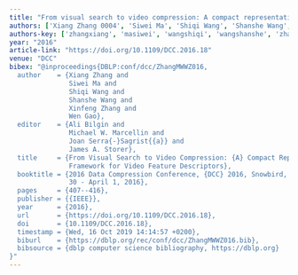 ```yaml
---
title: "From visual search to video compression: A compact representation framework for video feature descriptors"
authors: ['Xiang Zhang 0004', 'Siwei Ma', 'Shiqi Wang', 'Shanshe Wang', 'Xinfeng Zhang', 'Wen Gao 0001']
authors-key: ['zhangxiang', 'masiwei', 'wangshiqi', 'wangshanshe', 'zhangxinfeng', 'gaowen']
year: "2016"
article-link: "https://doi.org/10.1109/DCC.2016.18"
venue: "DCC"
bibex: "@inproceedings{DBLP:conf/dcc/ZhangMWWZ016,
  author    = {Xiang Zhang and
               Siwei Ma and
               Shiqi Wang and
               Shanshe Wang and
               Xinfeng Zhang and
               Wen Gao},
  editor    = {Ali Bilgin and
               Michael W. Marcellin and
               Joan Serra{-}Sagrist{{a}} and
               James A. Storer},
  title     = {From Visual Search to Video Compression: {A} Compact Representation
               Framework for Video Feature Descriptors},
  booktitle = {2016 Data Compression Conference, {DCC} 2016, Snowbird, UT, USA, March
               30 - April 1, 2016},
  pages     = {407--416},
  publisher = {{IEEE}},
  year      = {2016},
  url       = {https://doi.org/10.1109/DCC.2016.18},
  doi       = {10.1109/DCC.2016.18},
  timestamp = {Wed, 16 Oct 2019 14:14:57 +0200},
  biburl    = {https://dblp.org/rec/conf/dcc/ZhangMWWZ016.bib},
  bibsource = {dblp computer science bibliography, https://dblp.org}
}"
---
```

